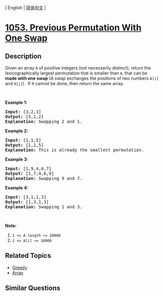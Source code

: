 
| English | [简体中文](README.md) |
# [1053. Previous Permutation With One Swap](https://leetcode-cn.com/problems/previous-permutation-with-one-swap/)
## Description
<p>Given an array <code>A</code> of positive integers (not necessarily distinct), return the lexicographically largest permutation that is smaller than <code>A</code>, that can be <strong>made with one swap</strong> (A <em>swap</em> exchanges the positions of two numbers <code>A[i]</code> and <code>A[j]</code>).&nbsp; If it cannot be done, then return the same array.</p>

<p>&nbsp;</p>

<p><strong>Example 1:</strong></p>

<pre>
<strong>Input: </strong>[3,2,1]
<strong>Output: </strong>[3,1,2]
<strong>Explanation: </strong>Swapping 2 and 1.
</pre>

<p><strong>Example 2:</strong></p>

<pre>
<strong>Input: </strong>[1,1,5]
<strong>Output: </strong>[1,1,5]
<strong>Explanation: </strong>This is already the smallest permutation.
</pre>

<p><strong>Example 3:</strong></p>

<pre>
<strong>Input: </strong>[1,9,4,6,7]
<strong>Output: </strong>[1,7,4,6,9]
<strong>Explanation: </strong>Swapping 9 and 7.
</pre>

<p><strong>Example 4:</strong></p>

<pre>
<strong>Input: </strong>[3,1,1,3]
<strong>Output: </strong>[1,3,1,3]
<strong>Explanation: </strong>Swapping 1 and 3.
</pre>

<p>&nbsp;</p>

<p><strong>Note:</strong></p>

<ol>
	<li><code>1 &lt;= A.length &lt;= 10000</code></li>
	<li><code>1 &lt;= A[i] &lt;= 10000</code></li>
</ol>

## Related Topics
- [Greedy](https://leetcode-cn.com/tag/greedy)
- [Array](https://leetcode-cn.com/tag/array)
## Similar Questions

